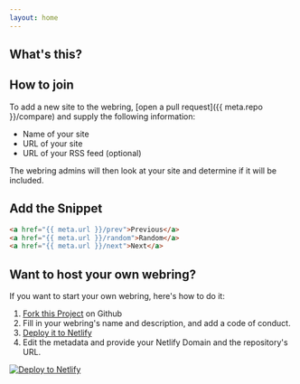 ```yaml
---
layout: home
---
```


## What's this?

## How to join

To add a new site to the webring, [open a pull request]({{ meta.repo }}/compare) and supply the following information:

* Name of your site
* URL of your site
* URL of your RSS feed (optional)

The webring admins will then look at your site and determine if it will be included.

## Add the Snippet

```html 
<a href="{{ meta.url }}/prev">Previous</a>
<a href="{{ meta.url }}/random">Random</a>
<a href="{{ meta.url }}/next">Next</a>
```

## Want to host your own webring?

If you want to start your own webring, here's how to do it:

1. [Fork this Project](https://github.com/maxboeck/webring) on Github
2. Fill in your webring's name and description, and add a code of conduct.
3. [Deploy it to Netlify](https://app.netlify.com/start/deploy?repository=https://github.com/maxboeck/webring)
4. Edit the metadata and provide your Netlify Domain and the repository's URL.

[![Deploy to Netlify](https://www.netlify.com/img/deploy/button.svg)](https://app.netlify.com/start/deploy?repository=https://github.com/maxboeck/webring)

